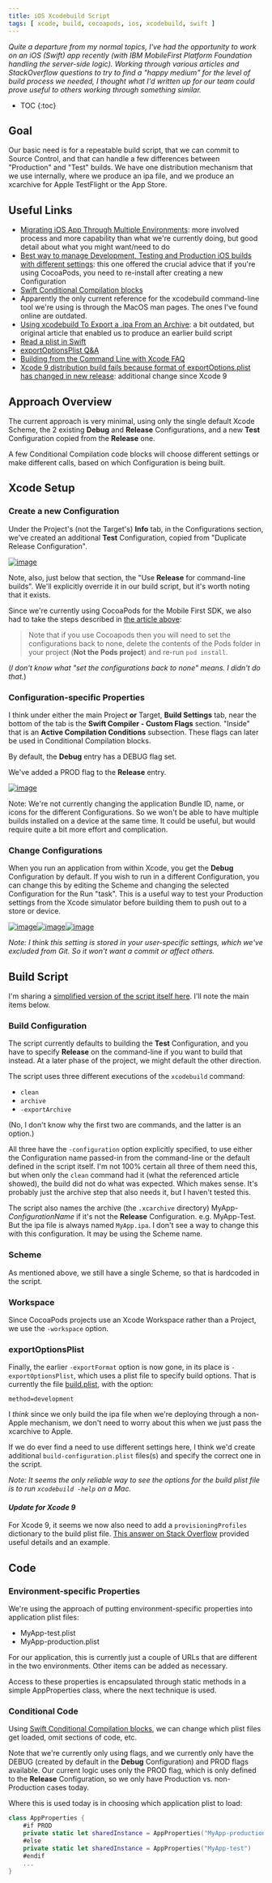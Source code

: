 ```yaml
---
title: iOS Xcodebuild Script
tags: [	xcode, build, cocoapods, ios, xcodebuild, swift ]
---
```

_Quite a departure from my normal topics, I've had the opportunity to work on an iOS (Swift) app recently (with IBM MobileFirst Platform Foundation handling the server-side logic). Working through various articles and StackOverflow questions to try to find a "happy medium" for the level of build process we needed, I thought what I'd written up for our team could prove useful to others working through something similar._

* TOC
{:toc}

## Goal

Our basic need is for a repeatable build script, that we can commit to Source Control, and that can handle a few differences between "Production" and "Test" builds. We have one distribution mechanism that we use internally, where we produce an ipa file, and we produce an xcarchive for Apple TestFlight or the App Store.

## Useful Links

*   [Migrating iOS App Through Multiple Environments](http://www.blackdogfoundry.com/blog/migrating-ios-app-through-multiple-environments/): more involved process and more capability than what we're currently doing, but good detail about what you might want/need to do
*   [Best way to manage Development, Testing and Production iOS builds with different settings](http://www.developerinsider.in/manage-different-settings-for-development-testing-and-production-ios-builds/): this one offered the crucial advice that if you're using CocoaPods, you need to re-install after creating a new Configuration
*   [Swift Conditional Compilation blocks](https://developer.apple.com/library/content/documentation/Swift/Conceptual/Swift_Programming_Language/Statements.html#//apple_ref/doc/uid/TP40014097-CH33-ID539)
*   Apparently the only current reference for the xcodebuild command-line tool we're using is through the MacOS man pages. The ones I've found online are outdated.
*   [Using xcodebuild To Export a .ipa From an Archive](https://www.thecave.com/2014/09/16/using-xcodebuild-to-export-a-ipa-from-an-archive/): a bit outdated, but original article that enabled us to produce an earlier build script
*   [Read a plist in Swift](http://stackoverflow.com/questions/24045570/swift-read-plist/26333916#26333916)
*   [exportOptionsPlist Q&A](https://stackoverflow.com/a/43154970/796761)
*   [Building from the Command Line with Xcode FAQ](https://developer.apple.com/library/content/technotes/tn2339/_index.html)
*   [Xcode 9 distribution build fails because format of exportOptions.plist has changed in new release](https://stackoverflow.com/questions/45748140/xcode-9-distribution-build-fails-because-format-of-exportoptions-plist-has-chang): additional change since Xcode 9

## Approach Overview

The current approach is very minimal, using only the single default Xcode Scheme, the 2 existing **Debug** and **Release** Configurations, and a new **Test** Configuration copied from the **Release** one.

A few Conditional Compilation code blocks will choose different settings or make different calls, based on which Configuration is being built.

## Xcode Setup

### Create a new Configuration

Under the Project's (not the Target's) **Info** tab, in the Configurations section, we've created an additional **Test** Configuration, copied from "Duplicate Release Configuration".

[![image](/assets/1.PNG)](/assets/1.PNG)

Note, also, just below that section, the "Use **Release** for command-line builds". We'll explicitly override it in our build script, but it's worth noting that it exists.

Since we're currently using CocoaPods for the Mobile First SDK, we also had to take the steps described in [the article above](http://www.blackdogfoundry.com/blog/migrating-ios-app-through-multiple-environments/):

> Note that if you use Cocoapods then you will need to set the configurations back to none, delete the contents of the Pods folder in your project (**Not the Pods project**) and re-run `pod install`.

(_I don't know what "set the configurations back to none" means. I didn't do that._)

### Configuration-specific Properties

I think under either the main Project **or** Target, **Build Settings** tab, near the bottom of the tab is the **Swift Compiler - Custom Flags** section. "Inside" that is an **Active Compilation Conditions** subsection. These flags can later be used in Conditional Compilation blocks.

By default, the **Debug** entry has a DEBUG flag set.

We've added a PROD flag to the **Release** entry.

[![image](/assets/2.PNG)](/assets/2.PNG)

Note: We're not currently changing the application Bundle ID, name, or icons for the different Configurations. So we won't be able to have multiple builds installed on a device at the same time. It could be useful, but would require quite a bit more effort and complication.

### Change Configurations

When you run an application from within Xcode, you get the **Debug** Configuration by default. If you wish to run in a different Configuration, you can change this by editing the Scheme and changing the selected Configuration for the Run "task". This is a useful way to test your Production settings from the Xcode simulator before building them to push out to a store or device.

[![image](/assets/3.PNG)](/assets/3.PNG)[![image](/assets/4.PNG)](/assets/4.PNG)[![image](/assets/5.PNG)](/assets/5.PNG)

_Note: I think this setting is stored in your user-specific settings, which we've excluded from Git. So it won't want a commit or affect others._

## Build Script

I'm sharing a [simplified version of the script itself here](https://github.com/dougbreaux/dougbreaux.github.io/blob/master/files/build.sh). I'll note the main items below.

### Build Configuration

The script currently defaults to building the **Test** Configuration, and you have to specify **Release** on the command-line if you want to build that instead. At a later phase of the project, we might default the other direction.

The script uses three different executions of the `xcodebuild` command:

*   `clean`
*   `archive`
*   `-exportArchive`

(No, I don't know why the first two are commands, and the latter is an option.)

All three have the `-configuration` option explicitly specified, to use either the Configuration name passed-in from the command-line or the default defined in the script itself. I'm not 100% certain all three of them need this, but when only the `clean` command had it (what the referenced article showed), the build did not do what was expected. Which makes sense. It's probably just the archive step that also needs it, but I haven't tested this.

The script also names the archive (the `.xcarchive` directory) MyApp-_ConfigurationName_ if it's not the **Release** Configuration. e.g. MyApp-Test. But the ipa file is always named `MyApp.ipa`. I don't see a way to change this with this configuration. It may be using the Scheme name.

### Scheme

As mentioned above, we still have a single Scheme, so that is hardcoded in the script.

### Workspace

Since CocoaPods projects use an Xcode Workspace rather than a Project, we use the `-workspace` option.

### exportOptionsPlist

Finally, the earlier `-exportFormat` option is now gone, in its place is `-exportOptionsPlist`, which uses a plist file to specify build options. That is currently the file [build.plist](https://github.com/dougbreaux/dougbreaux.github.io/blob/master/files/build.plist), with the option:

`method=development`

I _think_ since we only build the ipa file when we're deploying through a non-Apple mechanism, we don't need to worry about this when we just pass the xcarchive to Apple.

If we do ever find a need to use different settings here, I think we'd create additional `build-configuration.plist` files(s) and specify the correct one in the script.

_Note: It seems the only reliable way to see the options for the build plist file is to run `xcodebuild -help` on a Mac._

#### _Update for Xcode 9_

For Xcode 9, it seems we now also need to add a `provisioningProfiles` dictionary to the build plist file. [This answer on Stack Overflow](https://stackoverflow.com/a/45888412/796761) provided useful details and an example.

## Code

### Environment-specific Properties

We're using the approach of putting environment-specific properties into application plist files:

*   MyApp-test.plist
*   MyApp-production.plist

For our application, this is currently just a couple of URLs that are different in the two environments. Other items can be added as necessary.

Access to these properties is encapsulated through static methods in a simple AppProperties class, where the next technique is used.

### Conditional Code

Using [Swift Conditional Compilation blocks](https://developer.apple.com/library/content/documentation/Swift/Conceptual/Swift_Programming_Language/Statements.html#//apple_ref/doc/uid/TP40014097-CH33-ID539), we can change which plist files get loaded, omit sections of code, etc.

Note that we're currently only using flags, and we currently only have the DEBUG (created by default in the **Debug** Configuration) and PROD flags available. Our current logic uses only the PROD flag, which is only defined to the **Release** Configuration, so we only have Production vs. non-Production cases today.

Where this is used today is in choosing which application plist to load:
```swift
class AppProperties {  
    #if PROD  
    private static let sharedInstance = AppProperties("MyApp-production")  
    #else  
    private static let sharedInstance = AppProperties("MyApp-test")  
    #endif  
    ...
}
```
